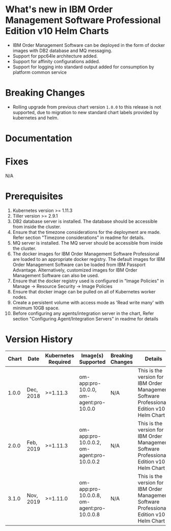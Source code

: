 # What's new in IBM Order Management Software Professional Edition v10 Helm Charts
* IBM Order Management Software can be deployed in the form of docker images with DB2 database and MQ messaging.
* Support for ppc64le architecture added.
* Support for affinity configurations added.
* Support for logging into standard output added for consumption by platform common service


# Breaking Changes
* Rolling upgrade from previous chart version `1.0.0` to this release is not supported, due to migration to new standard chart labels provided by kubernetes and helm.

# Documentation


# Fixes
N/A


# Prerequisites
1. Kubernetes version >= 1.11.3
2. Tiller version >= 2.9.1
3. DB2 database server is installed. The database should be accessible from inside the cluster.
4. Ensure that the timezone considerations for the deployment are made. Refer section "Timezone considerations" in readme for details.
5. MQ server is installed. The MQ server should be accessible from inside the cluster.
6. The docker images for IBM Order Management Software Professional are loaded to an appropriate docker registry. The default images for IBM Order Management Software can be loaded  from IBM Passport Advantage. Alternatively, customized images for IBM Order Management Software can also be used.
7. Ensure that the docker registry used is configured in "Image Policies" in Manage -> Resource Security -> Image Policies
8. Ensure that docker image can be pulled on all of Kubernetes worker nodes.
9. Create a persistent volume with access mode as 'Read write many' with minimum 10GB space.
10. Before configuring any agents/integration server in the chart, Refer section "Configuring Agent/Integration Servers" in readme for details



# Version History

| Chart | Date | Kubernetes Required | Image(s) Supported | Breaking Changes | Details |
| ----- | ---- | ------------ | ------------------ | ---------------- | ------- | 
| 1.0.0 | Dec, 2018| >=1.11.3 | om-app:pro-10.0.0, om-agent:pro-10.0.0 | N/A | This is the version for IBM Order Management Software Professional Edition v10 Helm Chart |
| 2.0.0 | Feb, 2019| >=1.11.3 | om-app:pro-10.0.0.2, om-agent:pro-10.0.0.2 | N/A | This is the version for IBM Order Management Software Professional Edition v10 Helm Chart |
| 3.1.0 | Nov, 2019| >=1.11.0 | om-app:pro-10.0.0.8, om-agent:pro-10.0.0.8 | N/A | This is the version for IBM Order Management Software Professional Edition v10 Helm Chart |
